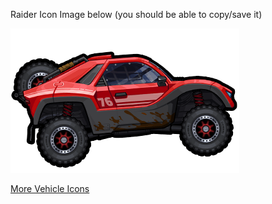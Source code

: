 Raider Icon Image below (you should be able to copy/save it)  

![](/assets/images/icon-vehicle-raider.png)  

[More Vehicle Icons](/vicons)  


